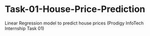 # Task-01-House-Price-Prediction
Linear Regression model to predict house prices (Prodigy InfoTech Internship Task 01)
